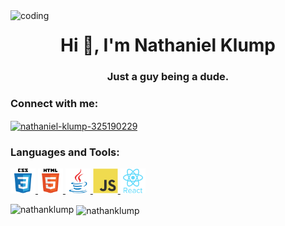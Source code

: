 <img align="right" alt="coding" width="900" src="https://whatifgaming.com/wp-content/uploads/2022/03/Open-A-New-Window.gif"/>
<h1 align="center">Hi 👋, I'm Nathaniel Klump</h1>
<h3 align="center">Just a guy being a dude.</h3>

<h3 align="left">Connect with me:</h3>
<p align="left">
<a href="https://linkedin.com/in/nathaniel-klump-325190229" target="blank"><img align="center" src="https://raw.githubusercontent.com/rahuldkjain/github-profile-readme-generator/master/src/images/icons/Social/linked-in-alt.svg" alt="nathaniel-klump-325190229" height="30" width="40" /></a>
</p>

<h3 align="left">Languages and Tools:</h3>
<p align="left"> <a href="https://www.w3schools.com/css/" target="_blank" rel="noreferrer"> <img src="https://raw.githubusercontent.com/devicons/devicon/master/icons/css3/css3-original-wordmark.svg" alt="css3" width="40" height="40"/> </a> <a href="https://www.w3.org/html/" target="_blank" rel="noreferrer"> <img src="https://raw.githubusercontent.com/devicons/devicon/master/icons/html5/html5-original-wordmark.svg" alt="html5" width="40" height="40"/> </a> <a href="https://www.java.com" target="_blank" rel="noreferrer"> <img src="https://raw.githubusercontent.com/devicons/devicon/master/icons/java/java-original.svg" alt="java" width="40" height="40"/> </a> <a href="https://developer.mozilla.org/en-US/docs/Web/JavaScript" target="_blank" rel="noreferrer"> <img src="https://raw.githubusercontent.com/devicons/devicon/master/icons/javascript/javascript-original.svg" alt="javascript" width="40" height="40"/> </a> <a href="https://reactjs.org/" target="_blank" rel="noreferrer"> <img src="https://raw.githubusercontent.com/devicons/devicon/master/icons/react/react-original-wordmark.svg" alt="react" width="40" height="40"/> </a> </p>

<p><img align="left" src="https://github-readme-stats.vercel.app/api/top-langs?username=nathanklump&show_icons=true&locale=en&layout=compact" alt="nathanklump" /></p>

<p>&nbsp;<img align="center" src="https://github-readme-stats.vercel.app/api?username=nathanklump&show_icons=true&locale=en" alt="nathanklump" /></p>
